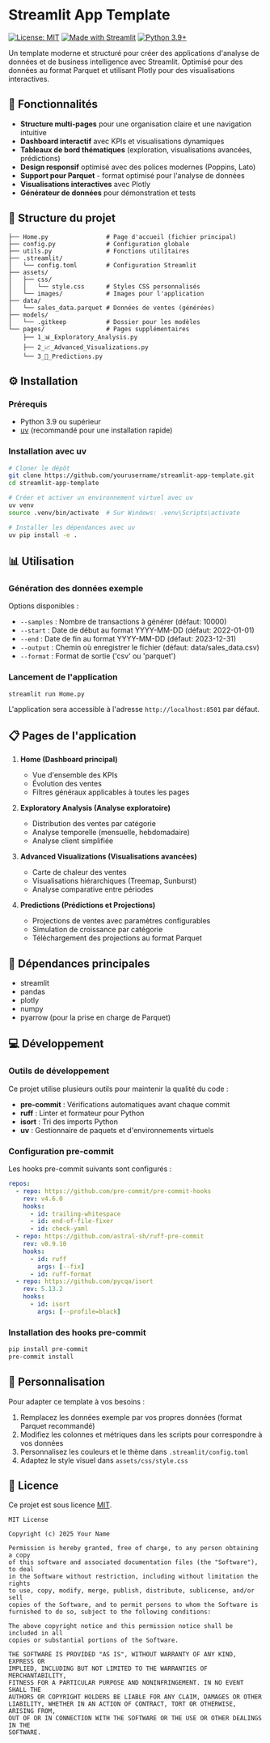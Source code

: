 # Streamlit App Template

[![License: MIT](https://img.shields.io/badge/License-MIT-yellow.svg)](https://opensource.org/licenses/MIT)
[![Made with Streamlit](https://img.shields.io/badge/Made%20with-Streamlit-FF4B4B.svg)](https://streamlit.io)
[![Python 3.9+](https://img.shields.io/badge/python-3.9+-blue.svg)](https://www.python.org/downloads/)

Un template moderne et structuré pour créer des applications d'analyse de données et de business intelligence avec Streamlit. Optimisé pour des données au format Parquet et utilisant Plotly pour des visualisations interactives.

## 🌟 Fonctionnalités

- **Structure multi-pages** pour une organisation claire et une navigation intuitive
- **Dashboard interactif** avec KPIs et visualisations dynamiques
- **Tableaux de bord thématiques** (exploration, visualisations avancées, prédictions)
- **Design responsif** optimisé avec des polices modernes (Poppins, Lato)
- **Support pour Parquet** - format optimisé pour l'analyse de données
- **Visualisations interactives** avec Plotly
- **Générateur de données** pour démonstration et tests

## 📂 Structure du projet

```
├── Home.py                # Page d'accueil (fichier principal)
├── config.py              # Configuration globale
├── utils.py               # Fonctions utilitaires
├── .streamlit/
│   └── config.toml        # Configuration Streamlit
├── assets/
│   ├── css/
│   │   └── style.css      # Styles CSS personnalisés
│   └── images/            # Images pour l'application
├── data/
│   └── sales_data.parquet # Données de ventes (générées)
├── models/
│   └── .gitkeep           # Dossier pour les modèles
└── pages/                 # Pages supplémentaires
    ├── 1_📊_Exploratory_Analysis.py
    ├── 2_📈_Advanced_Visualizations.py
    └── 3_🔮_Predictions.py
```

## ⚙️ Installation

### Prérequis

- Python 3.9 ou supérieur
- [uv](https://github.com/astral-sh/uv) (recommandé pour une installation rapide)

### Installation avec uv

```bash
# Cloner le dépôt
git clone https://github.com/yourusername/streamlit-app-template.git
cd streamlit-app-template

# Créer et activer un environnement virtuel avec uv
uv venv
source .venv/bin/activate  # Sur Windows: .venv\Scripts\activate

# Installer les dépendances avec uv
uv pip install -e .
```

## 📊 Utilisation

### Génération des données exemple

Options disponibles :
- `--samples` : Nombre de transactions à générer (défaut: 10000)
- `--start` : Date de début au format YYYY-MM-DD (défaut: 2022-01-01)
- `--end` : Date de fin au format YYYY-MM-DD (défaut: 2023-12-31)
- `--output` : Chemin où enregistrer le fichier (défaut: data/sales_data.csv)
- `--format` : Format de sortie ('csv' ou 'parquet')

### Lancement de l'application

```bash
streamlit run Home.py
```

L'application sera accessible à l'adresse `http://localhost:8501` par défaut.

## 📋 Pages de l'application

1. **Home (Dashboard principal)**
   - Vue d'ensemble des KPIs
   - Évolution des ventes
   - Filtres généraux applicables à toutes les pages

2. **Exploratory Analysis (Analyse exploratoire)**
   - Distribution des ventes par catégorie
   - Analyse temporelle (mensuelle, hebdomadaire)
   - Analyse client simplifiée

3. **Advanced Visualizations (Visualisations avancées)**
   - Carte de chaleur des ventes
   - Visualisations hiérarchiques (Treemap, Sunburst)
   - Analyse comparative entre périodes

4. **Predictions (Prédictions et Projections)**
   - Projections de ventes avec paramètres configurables
   - Simulation de croissance par catégorie
   - Téléchargement des projections au format Parquet

## 🧩 Dépendances principales

- streamlit
- pandas
- plotly
- numpy
- pyarrow (pour la prise en charge de Parquet)

## 💻 Développement

### Outils de développement

Ce projet utilise plusieurs outils pour maintenir la qualité du code :

- **pre-commit** : Vérifications automatiques avant chaque commit
- **ruff** : Linter et formateur pour Python
- **isort** : Tri des imports Python
- **uv** : Gestionnaire de paquets et d'environnements virtuels

### Configuration pre-commit

Les hooks pre-commit suivants sont configurés :

```yaml
repos:
  - repo: https://github.com/pre-commit/pre-commit-hooks
    rev: v4.6.0
    hooks:
      - id: trailing-whitespace
      - id: end-of-file-fixer
      - id: check-yaml
  - repo: https://github.com/astral-sh/ruff-pre-commit
    rev: v0.9.10
    hooks:
      - id: ruff
        args: [--fix]
      - id: ruff-format
  - repo: https://github.com/pycqa/isort
    rev: 5.13.2
    hooks:
      - id: isort
        args: [--profile=black]
```

### Installation des hooks pre-commit

```bash
pip install pre-commit
pre-commit install
```

## 🚀 Personnalisation

Pour adapter ce template à vos besoins :

1. Remplacez les données exemple par vos propres données (format Parquet recommandé)
2. Modifiez les colonnes et métriques dans les scripts pour correspondre à vos données
3. Personnalisez les couleurs et le thème dans `.streamlit/config.toml`
4. Adaptez le style visuel dans `assets/css/style.css`

## 📄 Licence

Ce projet est sous licence [MIT](LICENSE).

```
MIT License

Copyright (c) 2025 Your Name

Permission is hereby granted, free of charge, to any person obtaining a copy
of this software and associated documentation files (the "Software"), to deal
in the Software without restriction, including without limitation the rights
to use, copy, modify, merge, publish, distribute, sublicense, and/or sell
copies of the Software, and to permit persons to whom the Software is
furnished to do so, subject to the following conditions:

The above copyright notice and this permission notice shall be included in all
copies or substantial portions of the Software.

THE SOFTWARE IS PROVIDED "AS IS", WITHOUT WARRANTY OF ANY KIND, EXPRESS OR
IMPLIED, INCLUDING BUT NOT LIMITED TO THE WARRANTIES OF MERCHANTABILITY,
FITNESS FOR A PARTICULAR PURPOSE AND NONINFRINGEMENT. IN NO EVENT SHALL THE
AUTHORS OR COPYRIGHT HOLDERS BE LIABLE FOR ANY CLAIM, DAMAGES OR OTHER
LIABILITY, WHETHER IN AN ACTION OF CONTRACT, TORT OR OTHERWISE, ARISING FROM,
OUT OF OR IN CONNECTION WITH THE SOFTWARE OR THE USE OR OTHER DEALINGS IN THE
SOFTWARE.
```
